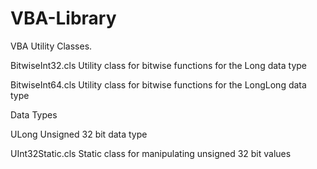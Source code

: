 # VBA-Library

VBA Utility Classes.

BitwiseInt32.cls Utility class for bitwise functions for the Long data type

BitwiseInt64.cls Utility class for bitwise functions for the LongLong data type


Data Types

ULong Unsigned 32 bit data type

UInt32Static.cls Static class for manipulating unsigned 32 bit values
